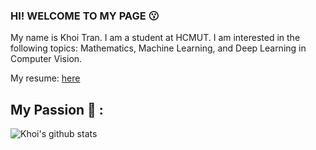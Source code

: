 ### HI! WELCOME TO MY PAGE 😗
My name is Khoi Tran. I am a student at HCMUT. I am interested in the following topics: Mathematics, Machine Learning, and Deep Learning in Computer Vision.<br>

My resume: [here](https://drive.google.com/file/d/1w_ap1Hxp9I0AJtUpOuYuMVusEfpWyRvi/view?usp=drivesdk)
## My Passion 🚀 :   

![Khoi's github stats](https://github-readme-stats-git-masterrstaa-rickstaa.vercel.app/api?username=khoitran2003&show_icons=true&theme=radical&hide=contribs,prs,issues)

[comment]: <a href="https://github.com/khoitran2003/tennis">
[comment]:   <!-- Change the `github-readme-stats.anuraghazra1.vercel.app` to `github-readme-stats.vercel.app`  -->
[comment]:   <img align="center" src="https://github-readme-stats.anuraghazra1.vercel.app/api/pin/?username=khoitran2003&repo=tennis&theme=tokyonight" />
[comment]: </a>

[comment]: <a href="https://github.com/khoitran2003/Face_analysis">
[comment]:   <!-- Change the `github-readme-stats.anuraghazra1.vercel.app` to `github-readme-stats.vercel.app`  -->
[comment]:   <img align="center" src="https://github-readme-stats.anuraghazra1.vercel.app/api/pin/?username=khoitran2003&repo=face-analysis&theme=maroongold" />
[comment]: </a>

[comment]: <a href="https://github.com/khoitran2003/YOLOv5_Vietnamese_Card_Game">
[comment]:   <!-- Change the `github-readme-stats.anuraghazra1.vercel.app` to `github-readme-stats.vercel.app`  -->
[comment]:   <img align="center" src="https://github-readme-stats.anuraghazra1.vercel.app/api/pin/?username=khoitran2003&repo=Vietnamese-card-game&theme=jolly" />
[comment]: </a>

